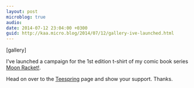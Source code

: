 ```yaml
---
layout: post
microblog: true
audio: 
date: 2014-07-12 23:04:00 +0300
guid: http://kaa.micro.blog/2014/07/12/gallery-ive-launched.html
---
```

[gallery]
<p>I&rsquo;ve launched a campaign for the 1st edition t-shirt of my comic book series <a href="http://moonracket.com">Moon Racket!</a>.</p>

<p>Head on over to the <a href="http://teespring.com/moonracket">Teespring</a> page and show your support. Thanks.</p>
